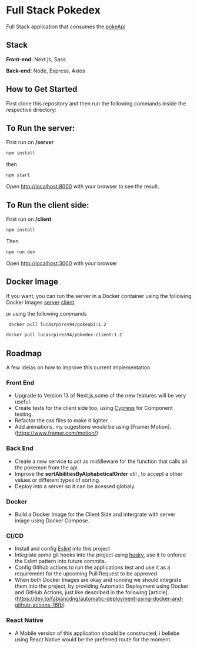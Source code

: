 # Full Stack Pokedex
Full Stack application that consumes the [pokeApi](https://pokeapi.co/)
## Stack

**Front-end:** Next.js, Sass

**Back-end:** Node, Express, Axios

## How to Get Started
First clone this repository and then run the following commands inside the respective directory: 
## To Run the server:
First run on **/server**
```bash
npm install
```
then
```bash
npm start
```

Open [http://localhost:8000](http://localhost:8000) with your browser to see the result.


## To Run the client side:
First run on **/client**

```bash
npm install
```
Then
```bash
npm run dev
```

Open [http://localhost:3000](http://localhost:3000) with your browser


## Docker Image
If you want, you can run the server in a Docker container using the following Docker Images [server](https://hub.docker.com/r/lucasrpires94/pokeapi)
[client](https://hub.docker.com/r/lucasrpires94/pokedex-client)

or using the following commands

```bash
 docker pull lucasrpires94/pokeapi:1.2
```

```bash
docker pull lucasrpires94/pokedex-client:1.2
```

## Roadmap
A few ideias on how to improve this current implementation

### Front End
- Upgrade to Version 13 of Next.js,some of the new features will be very useful.
- Create tests for the client side too, using [Cypress](https://www.cypress.io/) for Component testing.
- Refactor the css files to make it lighter.
- Add animations, my sugestions would be using [Framer Motion].(https://www.framer.com/motion/)


### Back End
- Create a new service to act as middleware for the function that calls all the pokemon from the api.
- Improve the **sortAbilitiesByAlphabeticalOrder** util , to accept a other values or different types of sorting.
- Deploy into a server so it can be acessed globaly.


### Docker
- Build a Docker Image for the Client Side and intergrate with server image using Docker Compose.

### CI/CD
- Install and config [Eslint](https://eslint.org/) into this project
- Integrate some git hooks into the project using [husky](https://github.com/typicode/husky), use it to enforce the Eslint pattern into future commits.
- Config Github actions to run the applications test and use it as a
requirement for the upcoming Pull Request to be approved.
- When both Docker Images are okay and running we should integrate them into the project, by providing Automatic Deployment using Docker and GitHub Actions, just like described in the following [article].(https://dev.to/fabiancdng/automatic-deployment-using-docker-and-github-actions-16fb)

### React Native
- A Mobile version of this application should be constructed, i beliebe using React Native would be the preferred route for the moment.